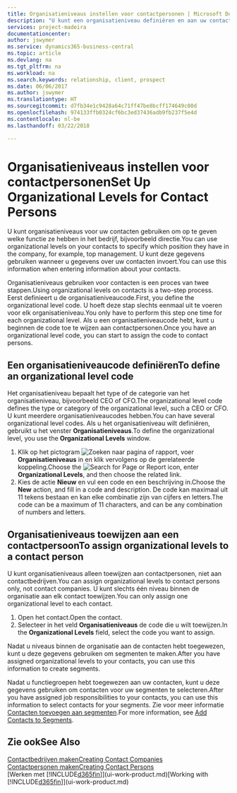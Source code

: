 ```yaml
---
title: Organisatieniveaus instellen voor contactpersonen | Microsoft Docs
description: "U kunt een organisatieniveau definiëren en aan uw contact toewijzen om de positie aan te geven die ze binnen hun bedrijf hebben, bijvoorbeeld directie."
services: project-madeira
documentationcenter: 
author: jswymer
ms.service: dynamics365-business-central
ms.topic: article
ms.devlang: na
ms.tgt_pltfrm: na
ms.workload: na
ms.search.keywords: relationship, client, prospect
ms.date: 06/06/2017
ms.author: jswymer
ms.translationtype: HT
ms.sourcegitcommit: d7fb34e1c9428a64c71ff47be8bcff174649c00d
ms.openlocfilehash: 974133ffb0324cf6bc3ed37436adb9fb237f5e4d
ms.contentlocale: nl-be
ms.lasthandoff: 03/22/2018

---
```

# <a name="set-up-organizational-levels-for-contact-persons"></a><span data-ttu-id="04b13-103">Organisatieniveaus instellen voor contactpersonen</span><span class="sxs-lookup"><span data-stu-id="04b13-103">Set Up Organizational Levels for Contact Persons</span></span>
<span data-ttu-id="04b13-104">U kunt organisatieniveaus voor uw contacten gebruiken om op te geven welke functie ze hebben in het bedrijf, bijvoorbeeld directie.</span><span class="sxs-lookup"><span data-stu-id="04b13-104">You can use organizational levels on your contacts to specify which position they have in the company, for example, top management.</span></span> <span data-ttu-id="04b13-105">U kunt deze gegevens gebruiken wanneer u gegevens over uw contacten invoert.</span><span class="sxs-lookup"><span data-stu-id="04b13-105">You can use this information when entering information about your contacts.</span></span>

<span data-ttu-id="04b13-106">Organisatieniveaus gebruiken voor contacten is een proces van twee stappen.</span><span class="sxs-lookup"><span data-stu-id="04b13-106">Using organizational levels on contacts is a two-step process.</span></span> <span data-ttu-id="04b13-107">Eerst definieert u de organisatieniveaucode.</span><span class="sxs-lookup"><span data-stu-id="04b13-107">First, you define the organizational level code.</span></span> <span data-ttu-id="04b13-108">U hoeft deze stap slechts eenmaal uit te voeren voor elk organisatieniveau.</span><span class="sxs-lookup"><span data-stu-id="04b13-108">You only have to perform this step one time for each organizational level.</span></span> <span data-ttu-id="04b13-109">Als u een organisatieniveaucode hebt, kunt u beginnen de code toe te wijzen aan contactpersonen.</span><span class="sxs-lookup"><span data-stu-id="04b13-109">Once you have an organizational level code, you can start to assign the code to contact persons.</span></span>

## <a name="to-define-an-organizational-level-code"></a><span data-ttu-id="04b13-110">Een organisatieniveaucode definiëren</span><span class="sxs-lookup"><span data-stu-id="04b13-110">To define an organizational level code</span></span>
<span data-ttu-id="04b13-111">Het organisatieniveau bepaalt het type of de categorie van het organisatieniveau, bijvoorbeeld CEO of CFO.</span><span class="sxs-lookup"><span data-stu-id="04b13-111">The organizational level code defines the type or category of the organizational level, such a CEO  or CFO.</span></span> <span data-ttu-id="04b13-112">U kunt meerdere organisatieniveaucodes hebben.</span><span class="sxs-lookup"><span data-stu-id="04b13-112">You can have several organizational level codes.</span></span> <span data-ttu-id="04b13-113">Als u het organisatieniveau wilt definiëren, gebruikt u het venster **Organisatieniveaus**.</span><span class="sxs-lookup"><span data-stu-id="04b13-113">To define the organizational level, you use the **Organizational Levels** window.</span></span>

1. <span data-ttu-id="04b13-114">Klik op het pictogram ![Zoeken naar pagina of rapport](media/ui-search/search_small.png "pictogram Zoeken naar pagina of rapport"), voer **Organisatieniveaus** in en klik vervolgens op de gerelateerde koppeling.</span><span class="sxs-lookup"><span data-stu-id="04b13-114">Choose the ![Search for Page or Report](media/ui-search/search_small.png "Search for Page or Report icon") icon, enter **Organizational Levels**, and then choose the related link.</span></span>
2. <span data-ttu-id="04b13-115">Kies de actie **Nieuw** en vul een code en een beschrijving in.</span><span class="sxs-lookup"><span data-stu-id="04b13-115">Choose the **New** action, and fill in a code and description.</span></span> <span data-ttu-id="04b13-116">De code kan maximaal uit 11 tekens bestaan en kan elke combinatie zijn van cijfers en letters.</span><span class="sxs-lookup"><span data-stu-id="04b13-116">The code can be a maximum of 11 characters, and can be any combination of numbers and letters.</span></span>

## <a name="to-assign-organizational-levels-to-a-contact-person"></a><span data-ttu-id="04b13-117">Organisatieniveaus toewijzen aan een contactpersoon</span><span class="sxs-lookup"><span data-stu-id="04b13-117">To assign organizational levels to a contact person</span></span>
<span data-ttu-id="04b13-118">U kunt organisatieniveaus alleen toewijzen aan contactpersonen, niet aan contactbedrijven.</span><span class="sxs-lookup"><span data-stu-id="04b13-118">You can assign organizational levels to contact persons only, not contact companies.</span></span> <span data-ttu-id="04b13-119">U kunt slechts één niveau binnen de organisatie aan elk contact toewijzen.</span><span class="sxs-lookup"><span data-stu-id="04b13-119">You can only assign one organizational level to each contact.</span></span>

1. <span data-ttu-id="04b13-120">Open het contact.</span><span class="sxs-lookup"><span data-stu-id="04b13-120">Open the contact.</span></span>
2. <span data-ttu-id="04b13-121">Selecteer in het veld **Organisatieniveaus** de code die u wilt toewijzen.</span><span class="sxs-lookup"><span data-stu-id="04b13-121">In the **Organizational Levels** field, select the code you want to assign.</span></span>

<span data-ttu-id="04b13-122">Nadat u niveaus binnen de organisatie aan de contacten hebt toegewezen, kunt u deze gegevens gebruiken om segmenten te maken.</span><span class="sxs-lookup"><span data-stu-id="04b13-122">After you have assigned organizational levels to your contacts, you can use this information to create segments.</span></span>

<span data-ttu-id="04b13-123">Nadat u functiegroepen hebt toegewezen aan uw contacten, kunt u deze gegevens gebruiken om contacten voor uw segmenten te selecteren.</span><span class="sxs-lookup"><span data-stu-id="04b13-123">After you have assigned job responsibilities to your contacts, you can use this information to select contacts for your segments.</span></span> <span data-ttu-id="04b13-124">Zie voor meer informatie [Contacten toevoegen aan segmenten](marketing-add-contact-segment.md).</span><span class="sxs-lookup"><span data-stu-id="04b13-124">For more information, see [Add Contacts to Segments](marketing-add-contact-segment.md).</span></span>

## <a name="see-also"></a><span data-ttu-id="04b13-125">Zie ook</span><span class="sxs-lookup"><span data-stu-id="04b13-125">See Also</span></span>
[<span data-ttu-id="04b13-126">Contactbedrijven maken</span><span class="sxs-lookup"><span data-stu-id="04b13-126">Creating Contact Companies</span></span>](marketing-create-contact-companies.md)  
[<span data-ttu-id="04b13-127">Contactpersonen maken</span><span class="sxs-lookup"><span data-stu-id="04b13-127">Creating Contact Persons</span></span>](marketing-create-contact-persons.md)  
<span data-ttu-id="04b13-128">[Werken met [!INCLUDE[d365fin](includes/d365fin_md.md)]](ui-work-product.md)</span><span class="sxs-lookup"><span data-stu-id="04b13-128">[Working with [!INCLUDE[d365fin](includes/d365fin_md.md)]](ui-work-product.md)</span></span>  

